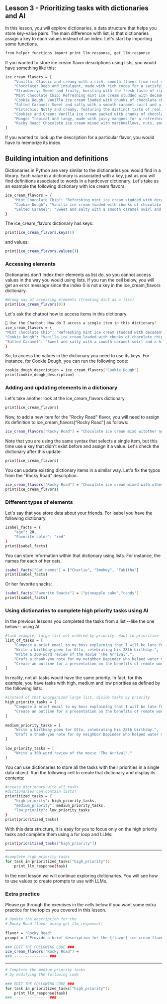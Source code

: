 ## Lesson 3 - Prioritizing tasks with dictionaries and AI
In this lesson, you will explore dictionaries, a data structure that helps you store key-value pairs. The main difference with list, is that dictionaries assign a key to each values instead of an index. Let's start by importing some functions.
```bash
from helper_functions import print_llm_response, get_llm_response
```
If you wanted to store ice cream flavor descriptions using lists, you would have something like this:
```bash
ice_cream_flavors = [
    "Vanilla: Classic and creamy with a rich, smooth flavor from real vanilla beans.",
    "Chocolate: Deep and indulgent, made with rich cocoa for a satisfying chocolate experience.",
    "Strawberry: Sweet and fruity, bursting with the fresh taste of ripe strawberries.",
    "Mint Chocolate Chip: Refreshing mint ice cream studded with decadent chocolate chips.",
    "Cookie Dough: Vanilla ice cream loaded with chunks of chocolate chip cookie dough.",
    "Salted Caramel: Sweet and salty with a smooth caramel swirl and a hint of sea salt.",
    "Pistachio: Nutty and creamy, featuring the distinct taste of real pistachios.",
    "Cookies and Cream: Vanilla ice cream packed with chunks of chocolate sandwich cookies.",
    "Mango: Tropical and tangy, made with juicy mangoes for a refreshing treat.",
    "Rocky Road: Chocolate ice cream mixed with marshmallows, nuts, and chocolate chunks."
]
```
If you wanted to look up the description for a particular flavor, you would have to memorize its index.

## Building intuition and definitions
Dictionaries in Python are very similar to the dictionaries you would find in a library. Each value in a dictionary is associated with a key, just as you will find definitions associated to words in a hardcover dictionary. Let's take as an example the following dictionary with ice cream flavors.
```bash
ice_cream_flavors = {
    "Mint Chocolate Chip": "Refreshing mint ice cream studded with decadent chocolate chips.",
    "Cookie Dough": "Vanilla ice cream loaded with chunks of chocolate chip cookie dough.",
    "Salted Caramel": "Sweet and salty with a smooth caramel swirl and a hint of sea salt."
}
```  
The ice_cream_flavors dictionary has keys:
```bash
print(ice_cream_flavors.keys())
```
and values:
```bash
print(ice_cream_flavors.values())
```
### Accessing elements
Dictionaries don't index their elements as list do, so you cannot access values in the way you would using lists. If you run the cell below, you will get an error message since the index 0 is not a key in the ice_cream_flavors dictionary.
```bash
#Wrong way of accessing elements (treating dict as a list)
print(ice_cream_flavors[0])
```
Let's ask the chatbot how to access items in this dictionary.
```bash
🤖 Use the Chatbot: How do I access a single item in this dictionary?
ice_cream_flavors = {
"Mint Chocolate Chip": "Refreshing mint ice cream studded with decadent chocolate chips.",
"Cookie Dough": "Vanilla ice cream loaded with chunks of chocolate chip cookie dough.",
"Salted Caramel": "Sweet and salty with a smooth caramel swirl and a hint of sea salt."
}
```
So, to access the values in the dictionary you need to use its keys. For instance, for Cookie Dough, you can run the following code:
```bash
cookie_dough_description = ice_cream_flavors["Cookie Dough"]
print(cookie_dough_description)
```
### Adding and updating elements in a dictionary
Let's take another look at the ice_cream_flavors dictionary
```bash
print(ice_cream_flavors)
```
Now, to add a new item for the "Rocky Road" flavor, you will need to assign its definition to ice_cream_flavors["Rocky Road"] as follows:
```bash
ice_cream_flavors["Rocky Road"] = "Chocolate ice cream mixd witother ngredients."
```
Note that you are using the same syntax that selects a single item, but this time use a key that didn't exist before and assign it a value. Let's check the dictionary after this update:
```bash
print(ice_cream_flavors)
```
You can update existing dictionary items in a similar way. Let's fix the typos from the "Rocky Road" description.
```bash
ice_cream_flavors["Rocky Road"] = "Chocolate ice cream mixed with other ingredients."
print(ice_cream_flavors)
```
### Different types of elements
Let's say that you store data about your friends. For Isabel you have the following dictionary.
```bash
isabel_facts = {
    "age": 28,
    "Favorite color": "red"
}
print(isabel_facts)
```
You can store information within that dictionary using lists. For instance, the names for each of her cats.
```bash
isabel_facts["Cat names"] = ["Charlie", "Smokey", "Tabitha"]
print(isabel_facts)
```
Or her favorite snacks:
```bash
isabel_facts["Favorite Snacks"] = ["pineapple cake","candy"]
print(isabel_facts)
```
### Using dictionaries to complete high priority tasks using AI
In the previous lessons you completed the tasks from a list --like the one below-- using AI.
```bash
#task example, large list not ordered by priority. Want to prioritize
list_of_tasks = [
    "Compose a brief email to my boss explaining that I will be late for tomorrow's meeting.",
    "Write a birthday poem for Otto, celebrating his 28th birthday.",
    "Write a 300-word review of the movie 'The Arrival'.",
    "Draft a thank-you note for my neighbor Dapinder who helped water my plants while I was on vacation.",
    "Create an outline for a presentation on the benefits of remote work."
]
```
In reality, not all tasks would have the same priority. In fact, for this example, you have tasks with high, medium and low priorities as defined by the following lists:
```bash
#instead of that unorganized large list, divide tasks by priority
high_priority_tasks = [
    "Compose a brief email to my boss explaining that I will be late for tomorrow's meeting.",
    "Create an outline for a presentation on the benefits of remote work."
]
​
medium_priority_tasks = [
    "Write a birthday poem for Otto, celebrating his 28th birthday.",
    "Draft a thank-you note for my neighbor Dapinder who helped water my plants while I was on vacation."
]
​
low_priority_tasks = [
    "Write a 300-word review of the movie 'The Arrival'."
]
```
You can use dictionaries to store all the tasks with their priorities in a single data object. Run the following cell to create that dictionary and display its contents:
```bash
#create dictionary with all tasks
#dictionaries can contain lists!
prioritized_tasks = {
    "high_priority": high_priority_tasks,
    "medium_priority": medium_priority_tasks,
    "low_priority": low_priority_tasks
}
print(prioritized_tasks)
```
With this data structure, it is easy for you to focus only on the high priority tasks and complete them using a for loop and LLMs:
```bash
print(prioritized_tasks["high_priority"])
```
---
```bash
#complete high priority tasks 
for task in prioritized_tasks["high_priority"]:
    print_llm_response(task)
```
In the next lesson we will continue exploring dictionaries. You will see how to use values to create prompts to use with LLMs.

### Extra practice
Please go through the exercises in the cells below if you want some extra practice for the topics you covered in this lesson.
```bash
# Update the description for the 
# Rocky Road flavor using get_llm_response()
​
flavor = "Rocky Road" 
prompt = f"Provide a brief description for the {flavor} ice cream flavor"
​
### EDIT THE FOLLOWING CODE ###
ice_cream_flavors["Rocky Road"] = 
### --------------- ###
```
---
```bash
# Complete the medium priority tasks
# by modifying the following code
​
### EDIT THE FOLLOWING CODE ###
for task in prioritized_tasks["high_priority"]:
    print_llm_response(task)
### --------------- ###
```
